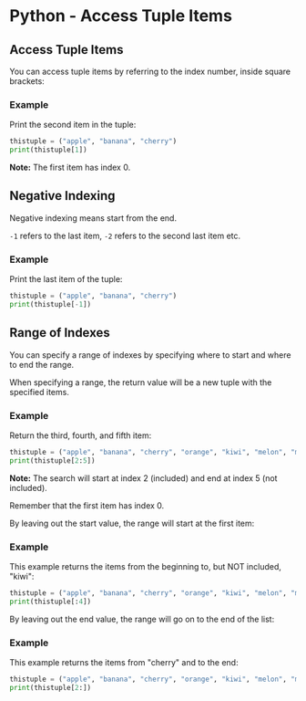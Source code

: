 
Python - Access Tuple Items
===========================


Access Tuple Items
------------------


You can access tuple items by referring to the index number, inside square 
brackets:



### Example


Print the second item in the tuple:



```python
thistuple = ("apple", "banana", "cherry")
print(thistuple[1])

```



**Note:** The first item has index 0.



Negative Indexing
-----------------


Negative indexing means start from the end.


`-1` refers to the last item, 
`-2` refers to the second last item etc.



### Example


Print the last item of the tuple:



```python
thistuple = ("apple", "banana", "cherry")
print(thistuple[-1])

```


Range of Indexes
----------------


You can specify a range of indexes by specifying where to start and where to 
end the range.


When specifying a range, the return value will be a new tuple with the 
specified items.



### Example


Return the third, fourth, and fifth item:



```python
thistuple = ("apple", "banana", "cherry", "orange", "kiwi", "melon", "mango")
print(thistuple[2:5])

```



**Note:** The search will start at index 2 (included) and end at index 5 (not included).




Remember that the first item has index 0.



By leaving out the start value, the range will start at the first item:



### Example


This example returns the items from the beginning to, but NOT included, "kiwi":



```python
thistuple = ("apple", "banana", "cherry", "orange", "kiwi", "melon", "mango")
print(thistuple[:4])

```


By leaving out the end value, the range will go on to the end of the list:



### Example


This example returns the items from "cherry" and to the end:



```python
thistuple = ("apple", "banana", "cherry", "orange", "kiwi", "melon", "mango")
print(thistuple[2:])

```



